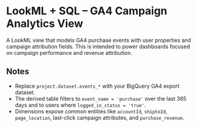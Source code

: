 # LookML + SQL – GA4 Campaign Analytics View

A  LookML view that models GA4 purchase events with user properties and campaign attribution fields. This is intended to power dashboards focused on campaign performance and revenue attribution.

## Notes
- Replace `project.dataset.events_*` with your BigQuery GA4 export dataset.
- The derived table filters to `event_name = 'purchase'` over the last 365 days and to users where `logged_in_status = 'true'`.
- Dimensions expose common entities like `accountId`, `shiptoId`, `page_location`, last-click campaign attributes, and `purchase_revenue`.
